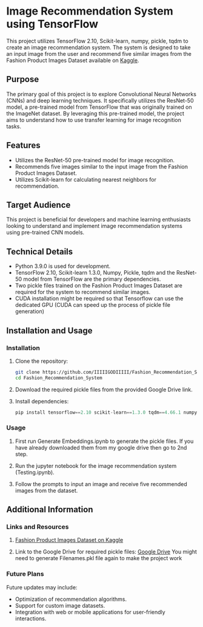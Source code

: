 # Image Recommendation System using TensorFlow

This project utilizes TensorFlow 2.10, Scikit-learn, numpy, pickle, tqdm to create an image recommendation system. The system is designed to take an input image from the user and recommend five similar images from the Fashion Product Images Dataset available on [Kaggle](https://www.kaggle.com/datasets/paramaggarwal/fashion-product-images-dataset).

## Purpose

The primary goal of this project is to explore Convolutional Neural Networks (CNNs) and deep learning techniques. It specifically utilizes the ResNet-50 model, a pre-trained model from TensorFlow that was originally trained on the ImageNet dataset. By leveraging this pre-trained model, the project aims to understand how to use transfer learning for image recognition tasks.

## Features

- Utilizes the ResNet-50 pre-trained model for image recognition.
- Recommends five images similar to the input image from the Fashion Product Images Dataset.
- Utilizes Scikit-learn for calculating nearest neighbors for recommendation.

## Target Audience

This project is beneficial for developers and machine learning enthusiasts looking to understand and implement image recommendation systems using pre-trained CNN models.

## Technical Details

- Python 3.9.0 is used for development.
- TensorFlow 2.10, Scikit-learn 1.3.0, Numpy, Pickle, tqdm and the ResNet-50 model from TensorFlow are the primary dependencies.
- Two pickle files trained on the Fashion Product Images Dataset are required for the system to recommend similar images.
- CUDA installation might be required so that Tensorflow can use the dedicated GPU (CUDA can speed up the process of pickle file generation)
  
## Installation and Usage

### Installation

1. Clone the repository:

   ```bash
   git clone https://github.com/IIIIIGODIIIII/Fashion_Recommendation_System.git
   cd Fashion_Recommendation_System

2. Download the required pickle files from the provided Google Drive link.
   
3. Install dependencies:

   ````python
   pip install tensorflow==2.10 scikit-learn==1.3.0 tqdm==4.66.1 numpy==1.23.5 pickle

### Usage
1. First run Generate Embeddings.ipynb to generate the pickle files. If you have already downloaded them from my google drive then go to 2nd step.
   
2. Run the jupyter notebook for the image recommendation system (Testing.ipynb). 

3. Follow the prompts to input an image and receive five recommended images from the dataset.

## Additional Information

### Links and Resources

1. [Fashion Product Images Dataset on Kaggle](https://www.kaggle.com/datasets/paramaggarwal/fashion-product-images-dataset)

2. Link to the Google Drive for required pickle files: [Google Drive](https://drive.google.com/drive/folders/1xyDKN-6CvGBauixo8JohUwYsMzK3HcQ7?usp=sharing)
   You might need to generate Filenames.pkl file again to make the project work
   
### Future Plans

Future updates may include:

- Optimization of recommendation algorithms.
- Support for custom image datasets.
- Integration with web or mobile applications for user-friendly interactions.
